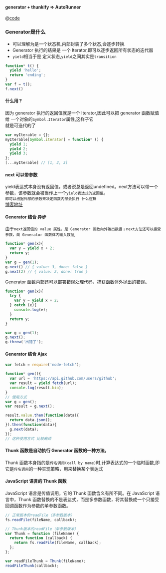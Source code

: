 #### generator + thunkify => AutoRunner
@[code](./js/thunkify.js)


### Generator是什么
- 可以理解为是一个状态机,内部封装了多个状态,会逐步转换.    
- Generator 执行的结果是 一个 Iterator,即可以逐步返回所有状态的迭代器   
- `yield`相当于是 定义状态,`yield`之间其实是`transition`
```js
function* t() {
  yield 'hello';
  return 'ending';
}
var f = t();
f.next()
```
#### 什么用 ? 
因为 generator 执行的返回值就是一个 Iterator,因此可以把 generator 函数赋值给 一个对象的`Symbol.Iterator`属性,这样子它  
就是可迭代的了  
```js
var myIterable = {};
myIterable[Symbol.iterator] = function* () {
  yield 1;
  yield 2;
  yield 3;
};
[...myIterable] // [1, 2, 3]
```

#### next 可以带参数
yield表达式本身没有返回值，或者说总是返回undefined。next方法可以带一个参数，该参数就会被当作上一个`yield表达式的返回值`。   
`即可以根据外部的参数来决定函数内部会执行 什么逻辑`  
[博客地址](https://es6.ruanyifeng.com/#docs/generator#next-%E6%96%B9%E6%B3%95%E7%9A%84%E5%8F%82%E6%95%B0)


#### Generator 结合 异步
由于`next返回值的 value 属性，是 Generator 函数向外输出数据；next方法还可以接受参数，向 Generator 函数体内输入数据`,  
```js
function* gen(x){
  var y = yield x + 2;
  return y;
}
var g = gen(1);
g.next() // { value: 3, done: false }
g.next(2) // { value: 2, done: true }
```
Generator 函数内部还可以部署错误处理代码，捕获函数体外抛出的错误。

```js
function* gen(x){
  try {
    var y = yield x + 2;
  } catch (e){
    console.log(e);
  }
  return y;
}

var g = gen(1);
g.next();
g.throw('出错了');
```

#### Generator 结合 Ajax
```js
var fetch = require('node-fetch');

function* gen(){
  var url = 'https://api.github.com/users/github';
  var result = yield fetch(url);
  console.log(result.bio);
}
// 使用方式
var g = gen();
var result = g.next();

result.value.then(function(data){
  return data.json();
}).then(function(data){
  g.next(data);
});
// 这种使用方式 比较麻烦
```

#### Thunk 函数是自动执行 Generator 函数的一种方法。  
Thunk 函数本身指的是`传名调用(call by name)`时,计算表达式的一个临时函数,即它是`传名调用`的一种实现策略，用来替换某个表达式  
#### JavaScript 语言的 Thunk 函数
JavaScript 语言是传值调用，它的 Thunk 函数含义有所不同。在 JavaScript 语言中，Thunk 函数替换的不是表达式，而是多参数函数，将其替换成一个只接受回调函数作为参数的单参数函数。  
```js
// 正常版本的readFile（多参数版本）
fs.readFile(fileName, callback);

// Thunk版本的readFile（单参数版本）
var Thunk = function (fileName) {
  return function (callback) {
    return fs.readFile(fileName, callback);
  };
};

var readFileThunk = Thunk(fileName);
readFileThunk(callback);
```

